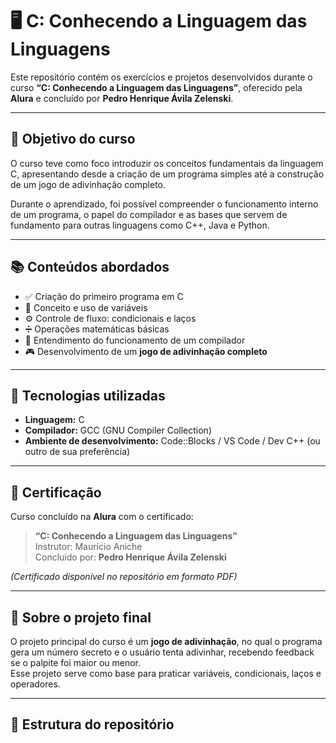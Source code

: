 # 🖥️ C: Conhecendo a Linguagem das Linguagens

Este repositório contém os exercícios e projetos desenvolvidos durante o curso **“C: Conhecendo a Linguagem das Linguagens”**, oferecido pela **Alura** e concluído por **Pedro Henrique Ávila Zelenski**.

---

## 🎯 Objetivo do curso

O curso teve como foco introduzir os conceitos fundamentais da linguagem C, apresentando desde a criação de um programa simples até a construção de um jogo de adivinhação completo.  

Durante o aprendizado, foi possível compreender o funcionamento interno de um programa, o papel do compilador e as bases que servem de fundamento para outras linguagens como C++, Java e Python.

---

## 📚 Conteúdos abordados

- ✅ Criação do primeiro programa em C  
- 🧮 Conceito e uso de variáveis  
- ⚙️ Controle de fluxo: condicionais e laços  
- ➗ Operações matemáticas básicas  
- 🧠 Entendimento do funcionamento de um compilador  
- 🎮 Desenvolvimento de um **jogo de adivinhação completo**

---

## 🧩 Tecnologias utilizadas

- **Linguagem:** C  
- **Compilador:** GCC (GNU Compiler Collection)  
- **Ambiente de desenvolvimento:** Code::Blocks / VS Code / Dev C++ (ou outro de sua preferência)

---

## 🏅 Certificação

Curso concluído na **Alura** com o certificado:

> **“C: Conhecendo a Linguagem das Linguagens”**  
> Instrutor: Maurício Aniche  
> Concluído por: **Pedro Henrique Ávila Zelenski**

*(Certificado disponível no repositório em formato PDF)*

---

## 🚀 Sobre o projeto final

O projeto principal do curso é um **jogo de adivinhação**, no qual o programa gera um número secreto e o usuário tenta adivinhar, recebendo feedback se o palpite foi maior ou menor.  
Esse projeto serve como base para praticar variáveis, condicionais, laços e operadores.

---

## 📎 Estrutura do repositório

